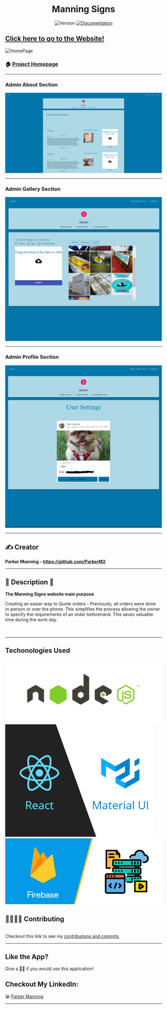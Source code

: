 <h1 align="center" class="fas fa-microscope">Manning Signs</h1>
<p align="center">
  <img alt="Version" src="https://img.shields.io/badge/version-2.0.0-blue.svg?cacheSeconds=2592000" />
  <a href="https://github.com/ParkerM2/GamesList#readme" target="_blank">
    <img alt="Documentation" src="https://img.shields.io/badge/documentation-yes-brightgreen.svg" />
  </a>

</p>

## [Click here to go to the Website!](https://www.manningsigns.org)

![HomePage](https://github.com/ParkerM2/ManningSignsV2/blob/main/manning/Client/src/videos/Overview.gif)

### 🏠 [Project Homepage](https://github.com/ParkerM2/ManningsignsV2)

---
### Admin About Section
![Project Admin About Section](https://github.com/ParkerM2/ManningSignsV2/blob/main/manning/Client/src/images/about.PNG)

---
### Admin Gallery Section
![Project Admin About Section](https://github.com/ParkerM2/ManningSignsV2/blob/main/manning/Client/src/images/gallery.PNG)

---
### Admin Profile Section
![Project Admin About Section](https://github.com/ParkerM2/ManningSignsV2/blob/main/manning/Client/src/images/home.PNG)

---
## ✍ Creator

**Parker Manning - https://github.com/ParkerM2**

---
## 👀 Description 👀
**The Manning Signs website main purpose**
<div>
     Creating an easier way to Quote orders - Previously, all orders were done in-person or over the phone. This simplifies the process allowing the owner to specify the requirements of an order beforehand. This saves valuable time during the work day.  
</div>
<br></br>

---

## Techonologies Used


![Node](https://github.com/ParkerM2/EcommercePractice/blob/b0881018892ede4aef17f9b91809bd56ea7eacdb/reactecommerceproject/src/assets/Nodejs.png)
![Material UI](https://github.com/ParkerM2/EcommercePractice/blob/b0881018892ede4aef17f9b91809bd56ea7eacdb/reactecommerceproject/src/assets/materialuilogo.png)
![Firebase](https://github.com/ParkerM2/ManningSignsV2/blob/main/manning/Client/src/images/firebase.png)
---

## 👨‍👨‍👦‍👦 Contributing

<br />Checkout this link to see my [contributions and commits](https://github.com/ParkerM2/ManningSignsV2/graphs/contributors).

---
## Like the App?

Give a 👍🏻 if you would use this application!

<h2>Checkout My LinkedIn:</h2>

😀 [Parker Manning](https://www.linkedin.com/in/parkerm2/)





***